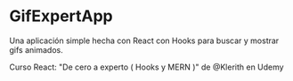 # GifExpertApp
Una aplicación simple hecha con React con Hooks para buscar y mostrar gifs animados.

Curso React: "De cero a experto ( Hooks y MERN )" de @Klerith en Udemy
